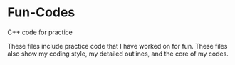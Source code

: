 # Fun-Codes
C++ code for practice

These files include practice code that 
I have worked on for fun. These files also show my coding style, 
my detailed outlines, and the core of my codes.
